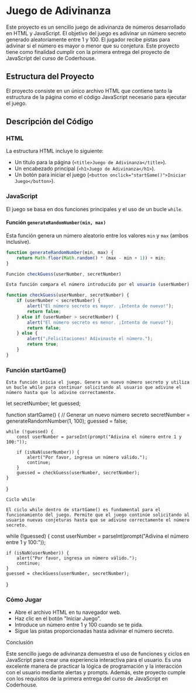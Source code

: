# Juego de Adivinanza

Este proyecto es un sencillo juego de adivinanza de números desarrollado en HTML y JavaScript. El objetivo del juego es adivinar un número secreto generado aleatoriamente entre 1 y 100. El jugador recibe pistas para adivinar si el número es mayor o menor que su conjetura. Este proyecto tiene como finalidad cumplir con la primera entrega del proyecto de JavaScript del curso de Coderhouse.

## Estructura del Proyecto

El proyecto consiste en un único archivo HTML que contiene tanto la estructura de la página como el código JavaScript necesario para ejecutar el juego.

## Descripción del Código

### HTML

La estructura HTML incluye lo siguiente:

- Un título para la página (`<title>Juego de Adivinanza</title>`).
- Un encabezado principal (`<h1>Juego de Adivinanza</h1>`).
- Un botón para iniciar el juego (`<button onclick="startGame()">Iniciar Juego</button>`).

### JavaScript

El juego se basa en dos funciones principales y el uso de un bucle `while`.

#### Función `generateRandomNumber(min, max)`

Esta función genera un número aleatorio entre los valores `min` y `max` (ambos inclusive).

```javascript
function generateRandomNumber(min, max) {
    return Math.floor(Math.random() * (max - min + 1)) + min;
}

Función checkGuess(userNumber, secretNumber)

Esta función compara el número introducido por el usuario (userNumber) con el número secreto (secretNumber). Dependiendo de la comparación, muestra una alerta indicando si el número secreto es mayor, menor o si el usuario adivinó correctamente.

function checkGuess(userNumber, secretNumber) {
    if (userNumber < secretNumber) {
        alert("El número secreto es mayor. ¡Intenta de nuevo!");
        return false;
    } else if (userNumber > secretNumber) {
        alert("El número secreto es menor. ¡Intenta de nuevo!");
        return false;
    } else {
        alert("¡Felicitaciones! Adivinaste el número.");
        return true;
    }
}
```
### Función startGame()
```
Esta función inicia el juego. Genera un nuevo número secreto y utiliza un bucle while para continuar solicitando al usuario que adivine el número hasta que lo adivine correctamente.
```

let secretNumber;
let guessed;

function startGame() {
    // Generar un nuevo número secreto
    secretNumber = generateRandomNumber(1, 100);
    guessed = false;

    while (!guessed) {
        const userNumber = parseInt(prompt("Adivina el número entre 1 y 100:"));

        if (isNaN(userNumber)) {
            alert("Por favor, ingresa un número válido.");
            continue;
        }
        guessed = checkGuess(userNumber, secretNumber);
    }
}
```
Ciclo while

El ciclo while dentro de startGame() es fundamental para el funcionamiento del juego. Permite que el juego continúe solicitando al usuario nuevas conjeturas hasta que se adivine correctamente el número secreto.
```
while (!guessed) {
    const userNumber = parseInt(prompt("Adivina el número entre 1 y 100:"));

    if (isNaN(userNumber)) {
        alert("Por favor, ingresa un número válido.");
        continue;
    }
    guessed = checkGuess(userNumber, secretNumber);
}

### Cómo Jugar

   - Abre el archivo HTML en tu navegador web.
   - Haz clic en el botón "Iniciar Juego".
   - Introduce un número entre 1 y 100 cuando se te pida.
   - Sigue las pistas proporcionadas hasta adivinar el número secreto.


Conclusión

Este sencillo juego de adivinanza demuestra el uso de funciones y ciclos en JavaScript para crear una experiencia interactiva para el usuario. Es una excelente manera de practicar la lógica de programación y la interacción con el usuario mediante alertas y prompts. Además, este proyecto cumple con los requisitos de la primera entrega del curso de JavaScript en Coderhouse.